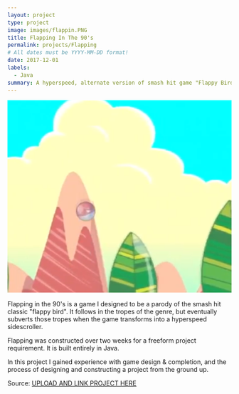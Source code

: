```yaml
---
layout: project
type: project
image: images/flappin.PNG
title: Flapping In The 90's
permalink: projects/Flapping
# All dates must be YYYY-MM-DD format!
date: 2017-12-01
labels:
  - Java
summary: A hyperspeed, alternate version of smash hit game "Flappy Bird"
---
```


<img class="ui medium right floated rounded image" src="../images/flappin.PNG">

Flapping in the 90's is a game I designed to be a parody of the smash hit classic "flappy bird". It follows in the tropes of the genre, but eventually subverts those tropes when the game transforms into a hyperspeed sidescroller.

Flapping was constructed over two weeks for a freeform project requirement. It is built entirely in Java.

In this project I gained experience with game design & completion, and the process of designing and constructing a project from the ground up. 
 
Source: <a href="https://github.com/theVacay/vacay"><i class="large github icon"></i>UPLOAD AND LINK PROJECT HERE</a>
